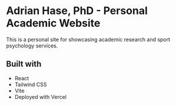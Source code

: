 # Adrian Hase, PhD - Personal Academic Website

This is a personal site for showcasing academic research and sport psychology services.

## Built with
- React
- Tailwind CSS
- Vite
- Deployed with Vercel
